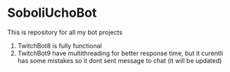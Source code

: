 # SoboliUchoBot 
This is repository for all my bot projects
1) TwitchBot8 is fully functional
2) TwitchBot9 have multithreading  for better response time, but it curentli has some mistakes so it dont sent message to chat (it will be updated)
